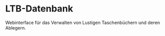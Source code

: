 ﻿LTB-Datenbank
=============

Webinterface für das Verwalten von Lustigen Taschenbüchern und deren Ablegern.